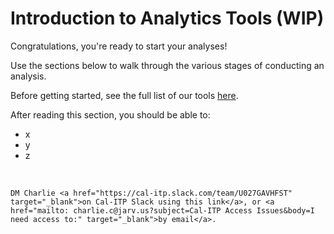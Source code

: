 # Introduction to Analytics Tools (WIP)
Congratulations, you're ready to start your analyses!

Use the sections below to walk through the various stages of conducting an analysis.

Before getting started, see the full list of our tools [here](technical-onboarding).

After reading this section, you should be able to:
* x
* y
* z

&nbsp;
```{admonition} Still need access to a tool in this section?
DM Charlie <a href="https://cal-itp.slack.com/team/U027GAVHFST" target="_blank">on Cal-ITP Slack using this link</a>, or <a href="mailto: charlie.c@jarv.us?subject=Cal-ITP Access Issues&body=I need access to:" target="_blank">by email</a>.
```
